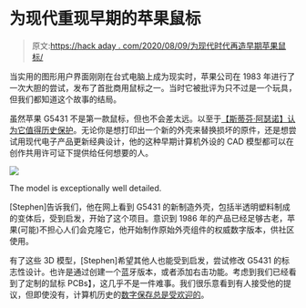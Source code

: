 # 为现代重现早期的苹果鼠标

> 原文:[https://hack aday . com/2020/08/09/为现代时代再造早期苹果鼠标/](https://hackaday.com/2020/08/09/recreating-early-apple-mice-for-the-modern-era/)

当实用的图形用户界面刚刚在台式电脑上成为现实时，苹果公司在 1983 年进行了一次大胆的尝试，发布了首批商用鼠标之一。当时它被批评为只不过是一个玩具，但我们都知道这个故事的结局。

虽然苹果 G5431 不是第一款鼠标，但也不会差太远。以至于[【斯蒂芬·阿瑟诺】认为它值得历史保护](https://www.thingiverse.com/thing:4545460)。无论你是想打印出一个新的外壳来替换损坏的原件，还是想尝试用现代电子产品更新经典设计，他的这种早期计算机外设的 CAD 模型都可以在创作共用许可证下提供给任何想要的人。

[![](../Images/4e3f881e34379a947d14eb1bea02ca42.png)](https://hackaday.com/wp-content/uploads/2020/08/3dpadb_detail.jpg)

The model is exceptionally well detailed.

[Stephen]告诉我们，他在网上看到 G5431 的新制造外壳，包括半透明塑料制成的变体后，受到启发，开始了这个项目。意识到 1986 年的产品已经足够古老，苹果(可能)不担心人们会克隆它，他开始制作原始外壳组件的权威数字版本，供社区使用。

有了这些 3D 模型，[Stephen]希望其他人也能受到启发，尝试修改 G5431 的标志性设计。也许是通过创建一个蓝牙版本，或者添加右击功能。考虑到我们已经看到了定制的鼠标 PCBs】，这几乎不是一件难事。我们很乐意看到有人接受他的提议，但即使没有，计算机历史的[数字保存总是受欢迎的](https://hackaday.com/2018/12/24/vintage-toys-live-on-through-3d-printing/)。